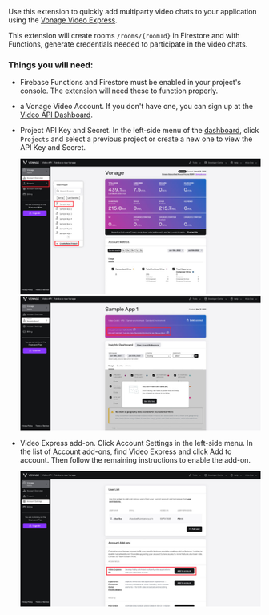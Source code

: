 Use this extension to quickly add multiparty video chats to your application using the [Vonage Video Express](https://tokbox.com/developer/video-express/).

This extension will create rooms `/rooms/{roomId}` in Firestore and with Functions, generate credentials needed to participate in the video chats.

### Things you will need:

- Firebase Functions and Firestore must be enabled in your project's console. The extension will need these to function properly.

- a Vonage Video Account. If you don't have one, you can sign up at the [Video API Dashboard](https://tokbox.com/account).

- Project API Key and Secret. In the left-side menu of the [dashboard](https://tokbox.com/account), click `Projects` and select a previous project or create a new one to view the API Key and Secret.

  ![Screenshot of account add-ons dashboard](./projects-dashboard-screenshot.jpg)
  ![Screenshot of account add-ons dashboard](./project-api-key-secret-screenshot.jpg)

- Video Express add-on. Click Account Settings in the left-side menu. In the list of Account add-ons, find Video Express and click Add to account. Then follow the remaining instructions to enable the add-on.
  
  ![Screenshot of account add-ons dashboard](./account-add-ons-screenshot.jpg)

